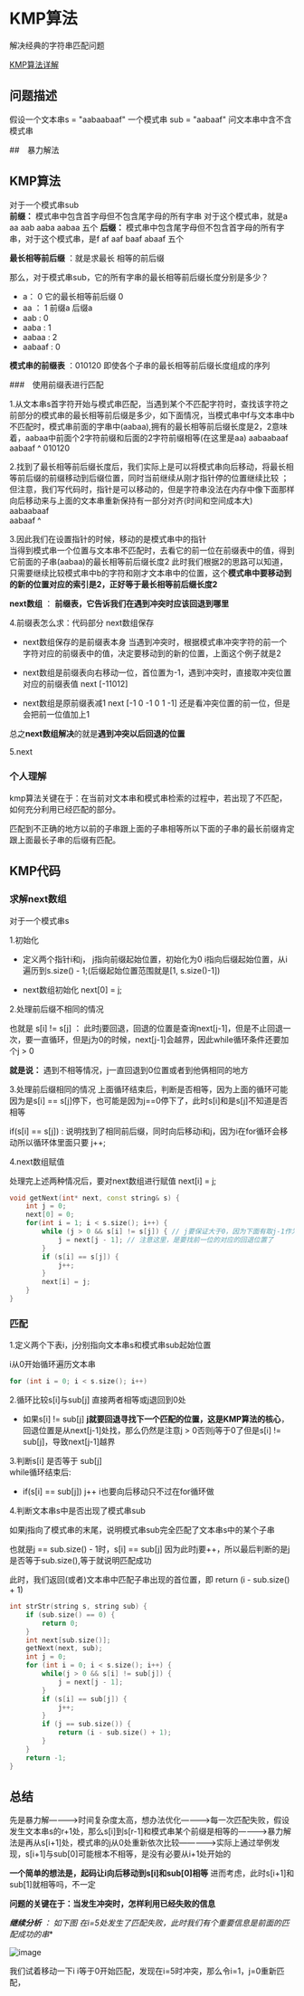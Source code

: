 # KMP算法  

解决经典的字符串匹配问题  


[KMP算法详解](https://www.zhihu.com/question/21923021)


## 问题描述  

假设一个文本串s = "aabaabaaf"   一个模式串 sub =  "aabaaf"  问文本串中含不含模式串  

##　暴力解法　　




## KMP算法  

对于一个模式串sub  
**前缀：** 模式串中包含首字母但不包含尾字母的所有字串 对于这个模式串，就是a  aa  aab  aaba  aabaa 五个
**后缀：** 模式串中包含尾字母但不包含首字母的所有字串，对于这个模式串，是f  af  aaf   baaf  abaaf 五个  

**最长相等前后缀** ：就是求最长 相等的前后缀    

那么，对于模式串sub，它的所有字串的最长相等前后缀长度分别是多少？

* a：     0    它的最长相等前后缀 0  
* aa ：   1    前缀a  后缀a
* aab :   0  
* aaba :  1  
* aabaa : 2
* aabaaf : 0

**模式串的前缀表** ：010120  即使各个子串的最长相等前后缀长度组成的序列    

###　使用前缀表进行匹配　　

1.从文本串s首字符开始与模式串匹配，当遇到某个不匹配字符时，查找该字符之前部分的模式串的最长相等前后缀是多少，如下面情况，当模式串中f与文本串中b不匹配时，模式串前面的字串中(aabaa),拥有的最长相等前后缀长度是2，2意味着，aabaa中前面个2字符前缀和后面的2字符前缀相等(在这里是aa)
aabaabaaf  
aabaaf
     ^
010120

2.找到了最长相等前后缀长度后，我们实际上是可以将模式串向后移动，将最长相等前后缀的前缀移动到后缀位置，同时当前继续从刚才指针停的位置继续比较 ；但注意，我们写代码时，指针是可以移动的，但是字符串没法在内存中像下面那样向后移动来与上面的文本串重新保持有一部分对齐(时间和空间成本大)   
aabaabaaf  
   aabaaf 
     ^

3.因此我们在设置指针的时候，移动的是模式串中的指针  
当得到模式串一个位置与文本串不匹配时，去看它的前一位在前缀表中的值，得到它前面的子串(aabaa)的最长相等前后缀长度2   此时我们根据2的思路可以知道，只需要继续比较模式串中b的字符和刚才文本串中的位置，这个**模式串中要移动到的新的位置对应的索引是2，正好等于最长相等前后缀长度2**  

**next数组** ： **前缀表，它告诉我们在遇到冲突时应该回退到哪里**


4.前缀表怎么求：代码部分  next数组保存  

* next数组保存的是前缀表本身  当遇到冲突时，根据模式串冲突字符的前一个字符对应的前缀表中的值，决定要移动到的新的位置，上面这个例子就是2  

* next数组是前缀表向右移动一位，首位置为-1，遇到冲突时，直接取冲突位置对应的前缀表值  next [-11012]  

* next数组是原前缀表减1  next [-1 0 -1 0 1 -1]  还是看冲突位置的前一位，但是会把前一位值加上1   

总之**next数组解决**的就是**遇到冲突以后回退的位置**


5.next




### 个人理解

kmp算法关键在于：在当前对文本串和模式串检索的过程中，若出现了不匹配，如何充分利用已经匹配的部分。

匹配到不正确的地方以前的子串跟上面的子串相等所以下面的子串的最长前缀肯定跟上面最长子串的后缀有匹配。  




## KMP代码  


### 求解next数组  

对于一个模式串s

1.初始化  

* 定义两个指针i和j， j指向前缀起始位置，初始化为0   i指向后缀起始位置，从i遍历到s.size() - 1;(后缀起始位置范围就是[1, s.size()-1])  

* next数组初始化  next[0] = j;


2.处理前后缀不相同的情况  

也就是 s[i] != s[j] ： 此时j要回退，回退的位置是查询next[j-1]，但是不止回退一次，要一直循环，但是j为0的时候，next[j-1]会越界，因此while循环条件还要加个j > 0    

**就是说：** 遇到不相等情况，j一直回退到0位置或者到他俩相同的地方  

3.处理前后缀相同的情况
上面循环结束后，判断是否相等，因为上面的循环可能因为是s[i] == s[j]停下，也可能是因为j==0停下了，此时s[i]和是s[j]不知道是否相等  

if(s[i] == s[j]) : 说明找到了相同前后缀，同时向后移动i和j，因为i在for循环会移动所以循环体里面只要 j++;  

4.next数组赋值  

处理完上述两种情况后，要对next数组进行赋值  next[i] = j;

```cpp
void getNext(int* next, const string& s) {
    int j = 0;
    next[0] = 0;
    for(int i = 1; i < s.size(); i++) {
        while (j > 0 && s[i] != s[j]) { // j要保证大于0，因为下面有取j-1作为数组下标的操作
            j = next[j - 1]; // 注意这里，是要找前一位的对应的回退位置了
        }
        if (s[i] == s[j]) {
            j++;
        }
        next[i] = j;
    }
}
```  


### 匹配  

1.定义两个下表i，j分别指向文本串s和模式串sub起始位置  

i从0开始循环遍历文本串  

```cpp 
for (int i = 0; i < s.size(); i++)
```

2.循环比较s[i]与sub[j]  直接两者相等或j退回到0处  

* 如果s[i] != sub[j]  **j就要回退寻找下一个匹配的位置，这是KMP算法的核心**，回退位置是从next[j-1]处找，那么仍然是注意j > 0否则j等于0了但是s[i] != sub[j]，导致next[j-1]越界  

3.判断s[i] 是否等于 sub[j]  
while循环结束后:  

* if(s[i] == sub[j])  j++  i也要向后移动只不过在for循环做  

4.判断文本串s中是否出现了模式串sub  

如果j指向了模式串的末尾，说明模式串sub完全匹配了文本串s中的某个子串  

也就是j == sub.size() - 1时，s[i] == sub[j]  因为此时j要++，所以最后判断的是j是否等于sub.size(),等于就说明匹配成功  

此时，我们返回(或者)文本串中匹配子串出现的首位置，即 return (i - sub.size() + 1)  



```cpp
int strStr(string s, string sub) {
    if (sub.size() == 0) {
        return 0;
    }
    int next[sub.size()];
    getNext(next, sub);
    int j = 0;
    for (int i = 0; i < s.size(); i++) {
        while(j > 0 && s[i] != sub[j]) {
            j = next[j - 1];
        }
        if (s[i] == sub[j]) {
            j++;
        }
        if (j == sub.size()) {
            return (i - sub.size() + 1);
        }
    }
    return -1;
}
```


## 总结   

先是暴力解————>时间复杂度太高，想办法优化————>每一次匹配失败，假设发生文本串s的r+1处，那么s[i]到s[r-1]和模式串某个前缀是相等的————>暴力解法是再从s[i+1]处，模式串的j从0处重新依次比较—————>实际上通过举例发现，s[i+1]与sub[0]可能根本不相等，是没有必要从i+1处开始的  

**一个简单的想法是，起码让i向后移动到s[i]和sub[0]相等**  进而考虑，此时s[i+1]和sub[1]就相等吗，不一定     


**问题的关键在于：当发生冲突时，怎样利用已经失败的信息**

***继续分析** ： 如下图  在i=5处发生了匹配失败，此时我们有个**重要信息**是**前面的匹配成功的串**   

![image](https://user-images.githubusercontent.com/58176267/157580463-51574a92-f450-4589-b044-0de270f958c3.png)





我们试着移动一下i  i等于0开始匹配，发现在i=5时冲突，那么令i=1，j=0重新匹配，





